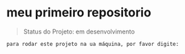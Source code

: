 <h1> meu primeiro repositorio </h1>

> Status do Projeto: em desenvolvimento

```
para rodar este projeto na ua máquina, por favor digite:

```
